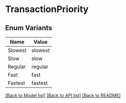 # TransactionPriority

## Enum Variants

| Name | Value |
|---- | -----|
| Slowest | slowest |
| Slow | slow |
| Regular | regular |
| Fast | fast |
| Fastest | fastest |


[[Back to Model list]](../README.md#documentation-for-models) [[Back to API list]](../README.md#documentation-for-api-endpoints) [[Back to README]](../README.md)


